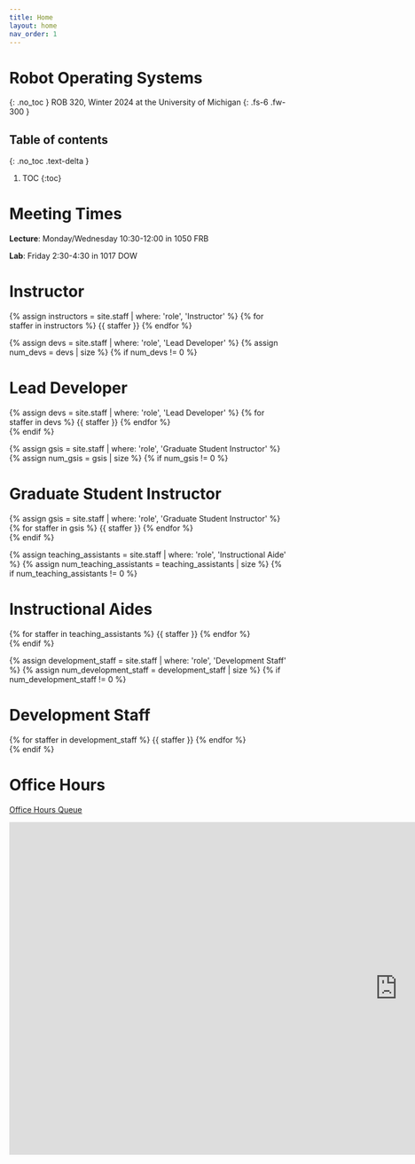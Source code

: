 ```yaml
---
title: Home
layout: home
nav_order: 1
---
```


# Robot Operating Systems
{: .no_toc }
ROB 320, Winter 2024 at the University of Michigan
{: .fs-6 .fw-300 }

## Table of contents
{: .no_toc .text-delta }

1. TOC
{:toc}

# Meeting Times
**Lecture**: Monday/Wednesday 10:30-12:00 in 1050 FRB

**Lab**: Friday 2:30-4:30 in 1017 DOW

# Instructor

<div class="staff-row">
{% assign instructors = site.staff | where: 'role', 'Instructor' %}
{% for staffer in instructors %}
{{ staffer }}
{% endfor %}
</div>

{% assign devs = site.staff | where: 'role', 'Lead Developer' %}
{% assign num_devs = devs | size %}
{% if num_devs != 0 %}
# Lead Developer
<div class="staff-row">
{% assign devs = site.staff | where: 'role', 'Lead Developer' %}
{% for staffer in devs %}
{{ staffer }}
{% endfor %}
</div>
{% endif %}

{% assign gsis = site.staff | where: 'role', 'Graduate Student Instructor' %}
{% assign num_gsis = gsis | size %}
{% if num_gsis != 0 %}
# Graduate Student Instructor
<div class="staff-row">
{% assign gsis = site.staff | where: 'role', 'Graduate Student Instructor' %}
{% for staffer in gsis %}
{{ staffer }}
{% endfor %}
</div>
{% endif %}

{% assign teaching_assistants = site.staff | where: 'role', 'Instructional Aide' %}
{% assign num_teaching_assistants = teaching_assistants | size %}
{% if num_teaching_assistants != 0 %}
# Instructional Aides
<div class="staff-row">
{% for staffer in teaching_assistants %}
{{ staffer }}
{% endfor %}
</div>
{% endif %}

{% assign development_staff = site.staff | where: 'role', 'Development Staff' %}
{% assign num_development_staff = development_staff | size %}
{% if num_development_staff != 0 %}
# Development Staff
<div class="staff-row">
{% for staffer in development_staff %}
{{ staffer }}
{% endfor %}
</div>
{% endif %}

# Office Hours

[Office Hours Queue](https://oh.eecs.umich.edu/courses/rob320)
<br>
<iframe src="https://calendar.google.com/calendar/embed?src=c_41016a3477456b89a7e3e704284dc8d9bc54416ce78f5e1b61b7d7034f54cdae%40group.calendar.google.com&ctz=America%2FNew_York" style="border: 0" width="1400" height="600" frameborder="0" scrolling="no"></iframe>
